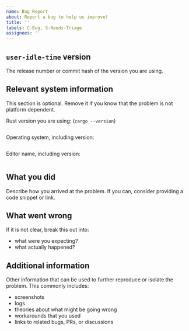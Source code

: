 ```yaml
---
name: Bug Report
about: Report a bug to help us improve!
title: ''
labels: C-Bug, S-Needs-Triage
assignees: ''
---
```


## `user-idle-time` version

The release number or commit hash of the version you are using.

## Relevant system information

This section is optional. Remove it if you know that the problem is not platform dependent.

Rust version you are using: (`cargo --version`)

```text

```

Operating system, including version:

```text

```

Editor name, including version:

```text

```

## What you did

Describe how you arrived at the problem. If you can, consider providing a code snippet or link.

## What went wrong

If it is not clear, break this out into:

- what were you expecting?
- what actually happened?

## Additional information

Other information that can be used to further reproduce or isolate the problem.
This commonly includes:

- screenshots
- logs
- theories about what might be going wrong
- workarounds that you used
- links to related bugs, PRs, or discussions
